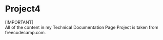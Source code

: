 # Project4<br>
[IMPORTANT]<br>
All of the content in my Technical Documentation Page Project is taken from freecodecamp.com. 
